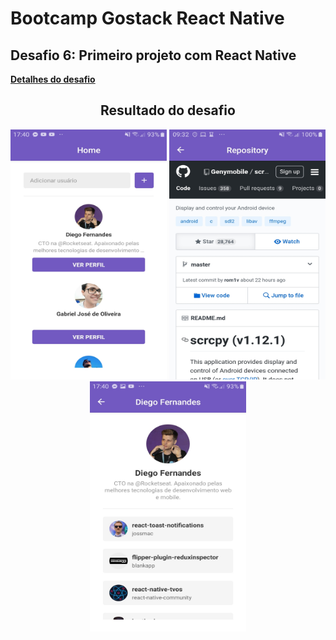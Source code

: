 # Bootcamp Gostack React Native

## Desafio 6: Primeiro projeto com React Native

**[Detalhes do desafio](https://github.com/Rocketseat/bootcamp-gostack-desafio-06)**

<h2 align="center">Resultado do desafio</h2>

<p align="center">
  <img src="./.github/home.jpg" width="250" height="400"> <img src="./.github/repository.jpg" width="250" height="400"> <img src="./.github/user.jpg" width="250" height="400">
</p>

